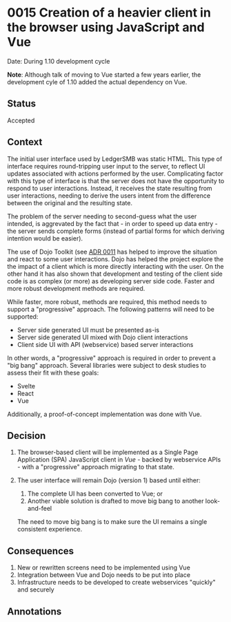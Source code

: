 # 0015 Creation of a heavier client in the browser using JavaScript and Vue

Date: During 1.10 development cycle

**Note**: Although talk of moving to Vue started a few years earlier, the development
cyle of 1.10 added the actual dependency on Vue.

## Status

Accepted

## Context

The initial user interface used by LedgerSMB was static HTML. This type of
interface requires round-tripping user input to the server, to reflect UI
updates associated with actions performed by the user. Complicating factor
with this type of interface is that the server does not have the opportunity
to respond to user interactions. Instead, it receives the state resulting from
user interactions, needing to derive the users intent from the difference
between the original and the resulting state.

The problem of the server needing to second-guess what the user intended,
is aggrevated by the fact that - in order to speed up data entry - the server
sends complete forms (instead of partial forms for which deriving intention
would be easier).

The use of Dojo Toolkit (see [ADR 0011](./0011-use-Dojo-Toolkit-for-active-UI.md)
has helped to improve the situation and react to some user interactions. Dojo
has helped the project explore the the impact of a client which is more directly
interacting with the user. On the other hand it has also shown that development
and testing of the client side code is as complex (or more) as developing server
side code. Faster and more robust development methods are required.

While faster, more robust, methods are required, this method needs to support
a "progressive" approach. The following patterns will need to be supported:

 - Server side generated UI must be presented as-is
 - Server side generated UI mixed with Dojo client interactions
 - Client side UI with API (webservice) based server interactions

In other words, a "progressive" approach is required in order to prevent a
"big bang" approach. Several libraries were subject to desk studies to assess
their fit with these goals:

 - Svelte
 - React
 - Vue

Additionally, a proof-of-concept implementation was done with Vue.

## Decision

1. The browser-based client will be implemented as a Single Page Application
   (SPA) JavaScript client in *Vue* - backed by webservice APIs - with a
   "progressive" approach migrating to that state.
2. The user interface will remain Dojo (version 1) based until either:
   1. The complete UI has been converted to Vue; or
   2. Another viable solution is drafted to move big bang to another look-and-feel

   The need to move big bang is to make sure the UI remains a single consistent
   experience.

## Consequences

1. New or rewritten screens need to be implemented using Vue
2. Integration between Vue and Dojo needs to be put into place
3. Infrastructure needs to be developed to create webservices "quickly" and securely

## Annotations
